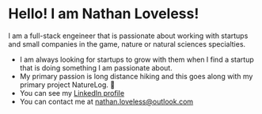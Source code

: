 # Hello! I am Nathan Loveless!  

I am a full-stack engeineer that is passionate about working with startups and small companies in the game, nature or natural sciences specialties. 

* I am always looking for startups to grow with them when I find a startup that is doing something I am passionate about.
* My primary passion is long distance hiking and this goes along with my primary project NatureLog. :evergreen_tree:
* You can see my [LinkedIn profile](https://www.linkedin.com/in/nathanloveless/)
* You can contact me at <nathan.loveless@outlook.com>
